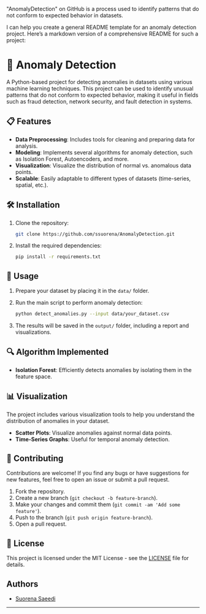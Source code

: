 "AnomalyDetection" on GitHub is a process used to identify patterns that do not conform to expected behavior in datasets.

I can help you create a general README template for an anomaly detection project. Here’s a markdown version of a comprehensive README for such a project:


# 🚨 Anomaly Detection

A Python-based project for detecting anomalies in datasets using various machine learning techniques. This project can be used to identify unusual patterns that do not conform to expected behavior, making it useful in fields such as fraud detection, network security, and fault detection in systems.

## 📋 Features

- **Data Preprocessing**: Includes tools for cleaning and preparing data for analysis.
- **Modeling**: Implements several algorithms for anomaly detection, such as Isolation Forest, Autoencoders, and more.
- **Visualization**: Visualize the distribution of normal vs. anomalous data points.
- **Scalable**: Easily adaptable to different types of datasets (time-series, spatial, etc.).

## 🛠️ Installation

1. Clone the repository:

   ```bash
   git clone https://github.com/ssuorena/AnomalyDetection.git
   ```

2. Install the required dependencies:

   ```bash
   pip install -r requirements.txt
   ```

## 🚀 Usage

1. Prepare your dataset by placing it in the `data/` folder.
2. Run the main script to perform anomaly detection:

   ```bash
   python detect_anomalies.py --input data/your_dataset.csv
   ```

3. The results will be saved in the `output/` folder, including a report and visualizations.

## 🔍 Algorithm Implemented

- **Isolation Forest**: Efficiently detects anomalies by isolating them in the feature space.

## 📊 Visualization

The project includes various visualization tools to help you understand the distribution of anomalies in your dataset.

- **Scatter Plots**: Visualize anomalies against normal data points.
- **Time-Series Graphs**: Useful for temporal anomaly detection.
  
## 🤖 Contributing

Contributions are welcome! If you find any bugs or have suggestions for new features, feel free to open an issue or submit a pull request.

1. Fork the repository.
2. Create a new branch (`git checkout -b feature-branch`).
3. Make your changes and commit them (`git commit -am 'Add some feature'`).
4. Push to the branch (`git push origin feature-branch`).
5. Open a pull request.

## 📄 License

This project is licensed under the MIT License - see the [LICENSE](LICENSE) file for details.

## Authors

- [Suorena Saeedi](https://github.com/ssuorena)

---
